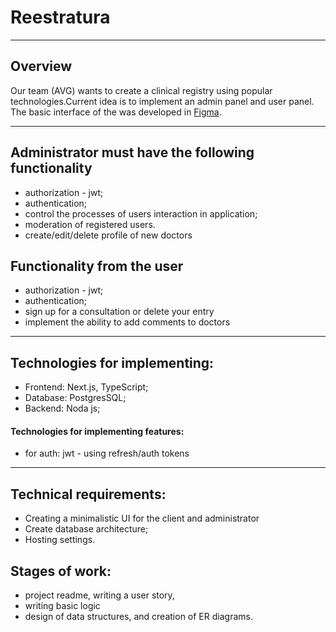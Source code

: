 # Reestratura
---
## Overview 
Our team (AVG) wants to create a clinical registry using popular technologies.Current idea is to implement an admin panel and user panel. The basic interface of the  was developed in [Figma](https://www.figma.com/file/YFGtEbL2o1wvDxo3CSP2v9/AiG?node-id=0%3A1).

---
## Administrator  must have the following functionality

* authorization - jwt;
* authentication;
* control the processes of users interaction in application;
* moderation of registered users.
* create/edit/delete profile of new doctors

## Functionality from the user
* authorization - jwt;
* authentication;
* sign up for a consultation or delete your entry
* implement the ability to add comments to doctors
---

## Technologies for implementing:
* Frontend: Next.js, TypeScript;
* Database: PostgresSQL;
* Backend: Noda js;
#### Technologies for implementing features:
 * for auth: jwt - using refresh/auth tokens
---
## Technical requirements:
* Creating a minimalistic UI for the client and administrator  
* Create database architecture;
* Hosting settings.

## Stages of work:
* project readme, writing a user story,
* writing basic  logic 
* design of data structures, and creation of ER diagrams.
